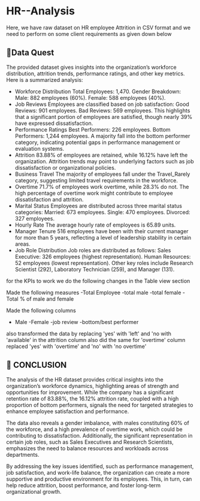 # HR--Analysis
Here, we have raw dataset on HR employee Attrition in CSV format and we need to perform on some client requirements as given down below












## 📄**Data Quest**
 

The provided dataset gives insights into the organization’s workforce distribution, attrition trends, performance ratings, and other key metrics. Here is a summarized analysis:

  -   Workforce Distribution
Total Employees: 1,470.
Gender Breakdown:
Male: 882 employees (60%).
Female: 588 employees (40%).
-   Job Reviews
Employees are classified based on job satisfaction:
Good Reviews: 901 employees.
Bad Reviews: 569 employees.
This highlights that a significant portion of employees are satisfied, though nearly 39% have expressed dissatisfaction.
-  Performance Ratings
Best Performers: 226 employees.
Bottom Performers: 1,244 employees.
A majority fall into the bottom performer category, indicating potential gaps in performance management or evaluation systems.
 - Attrition
83.88% of employees are retained, while 16.12% have left the organization.
Attrition trends may point to underlying factors such as job dissatisfaction or organizational policies.
- Business Travel
The majority of employees fall under the Travel_Rarely category, suggesting limited travel requirements in the workforce.
- Overtime
71.7% of employees work overtime, while 28.3% do not.
The high percentage of overtime work might contribute to employee dissatisfaction and attrition.
-  Marital Status
Employees are distributed across three marital status categories:
Married: 673 employees.
Single: 470 employees.
Divorced: 327 employees.
-  Hourly Rate
The average hourly rate of employees is 65.89 units.
-  Manager Tenure
516 employees have been with their current manager for more than 5 years, reflecting a level of leadership stability in certain areas.
-  Job Role Distribution
Job roles are distributed as follows:
Sales Executive: 326 employees (highest representation).
Human Resources: 52 employees (lowest representation).
Other key roles include Research Scientist (292), Laboratory Technician (259), and Manager (131).

 for the KPIs to work we do the following changes in  the Table view section
 
 Made the following measures
 -Total Employee
 -total male
 -total female
 -Total % of male and female


Made the following columns
- Male
-Female
-job review
-bottom/best performer

also transformed the data by replacing 'yes' with 'left' and 'no with 'available' in the attrition column
also did the same for 'overtime' column replaced 'yes' with 'overtime' and 'no' with 'no overtime'








  
## 📝 **CONCLUSION**


The analysis of the HR dataset provides critical insights into the organization’s workforce dynamics, highlighting areas of strength and opportunities for improvement. While the company has a significant retention rate of 83.88%, the 16.12% attrition rate, coupled with a high proportion of bottom performers, signals the need for targeted strategies to enhance employee satisfaction and performance.  

The data also reveals a gender imbalance, with males constituting 60% of the workforce, and a high prevalence of overtime work, which could be contributing to dissatisfaction. Additionally, the significant representation in certain job roles, such as Sales Executives and Research Scientists, emphasizes the need to balance resources and workloads across departments.  

By addressing the key issues identified, such as performance management, job satisfaction, and work-life balance, the organization can create a more supportive and productive environment for its employees. This, in turn, can help reduce attrition, boost performance, and foster long-term organizational growth.
